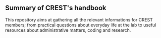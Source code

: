 ## Summary of CREST's handbook

This repository aims at gathering all the relevant informations for CREST members; from practical questions about everyday life at the lab to useful resources about administrative matters, coding and research.

